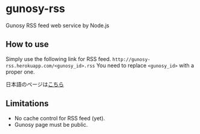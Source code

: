 gunosy-rss
==========

Gunosy RSS feed web service by Node.js


How to use
----------

Simply use the following link for RSS feed.
`http://gunosy-rss.herokuapp.com/<gunosy_id>.rss`
You need to replace `<gunosy_id>` with a proper one.

日本語のページは[こちら](https://github.com/dai-shi/gunosy-rss/wiki)


Limitations
-----------

* No cache control for RSS feed (yet).
* Gunosy page must be public.

